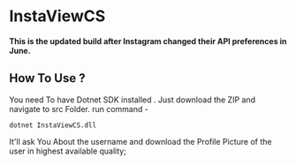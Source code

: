 # InstaViewCS
#### This is the updated build after Instagram changed their API preferences in June.

## How To Use ?
  You need To have Dotnet SDK installed . Just download the ZIP and navigate to src Folder. run command -

    dotnet InstaViewCS.dll
 
 It'll ask You About the username and download the Profile Picture of the user in highest available quality;
